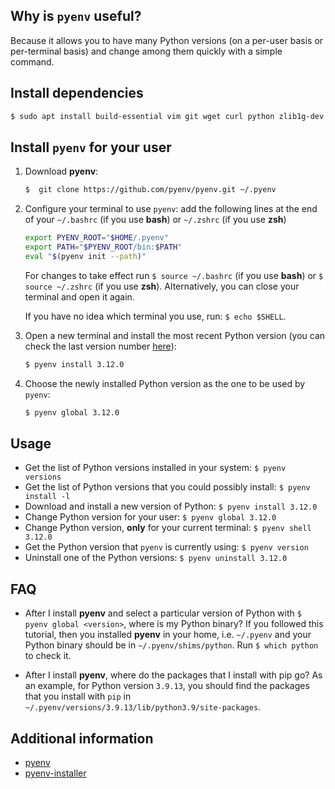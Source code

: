 Why is `pyenv` useful?
----------------------

Because it allows you to have many Python versions (on a per-user basis or per-terminal basis) and change among them quickly with a simple command.

Install dependencies
--------------------
```bash
$ sudo apt install build-essential vim git wget curl python zlib1g-dev libbz2-dev libreadline-dev libssl-dev libsqlite3-dev libffi-dev liblzma-dev tk-dev ncurses-dev
```

Install `pyenv` for your user
---------------------------
1. Download **pyenv**:
   ```bash
   $  git clone https://github.com/pyenv/pyenv.git ~/.pyenv
   ```

2. Configure your terminal to use `pyenv`: add the following lines at the end of your `~/.bashrc` (if you use **bash**) or `~/.zshrc` (if you use **zsh**) 
   ```bash
   export PYENV_ROOT="$HOME/.pyenv"                                                
   export PATH="$PYENV_ROOT/bin:$PATH"                                             
   eval "$(pyenv init --path)" 
   ```
   For changes to take effect run `$ source ~/.bashrc` (if you use **bash**) or `$ source ~/.zshrc` (if you use **zsh**). Alternatively, you can close    your terminal and open it again.

   If you have no idea which terminal you use, run: `$ echo $SHELL`.

3. Open a new terminal and install the most recent Python version (you can check the last version number [here](https://www.python.org/downloads)):

   ```bash
   $ pyenv install 3.12.0
   ```
  
4. Choose the newly installed Python version as the one to be used by `pyenv`:
   
   ```bash
   $ pyenv global 3.12.0
   ```

Usage
-----
* Get the list of Python versions installed in your system: `$ pyenv versions`
* Get the list of Python versions that you could possibly install: `$ pyenv install -l`
* Download and install a new version of Python: `$ pyenv install 3.12.0`
* Change Python version for your user: `$ pyenv global 3.12.0`
* Change Python version, **only** for your current terminal: `$ pyenv shell 3.12.0`
* Get the Python version that `pyenv` is currently using: `$ pyenv version`
* Uninstall one of the Python versions: `$ pyenv uninstall 3.12.0`

FAQ
---

* After I install **pyenv** and select a particular version of Python with `$ pyenv global <version>`, where is my Python binary? If you followed this tutorial, then you installed **pyenv** in your home, i.e. `~/.pyenv` and your Python binary should be in `~/.pyenv/shims/python`. Run `$ which python` to check it.

* After I install **pyenv**, where do the packages that I install with pip go? As an example, for Python version `3.9.13`, you should find the packages that you install with `pip` in `~/.pyenv/versions/3.9.13/lib/python3.9/site-packages`.


Additional information
----------------------
* [pyenv](https://github.com/pyenv/pyenv)
* [pyenv-installer](https://github.com/pyenv/pyenv-installer)

